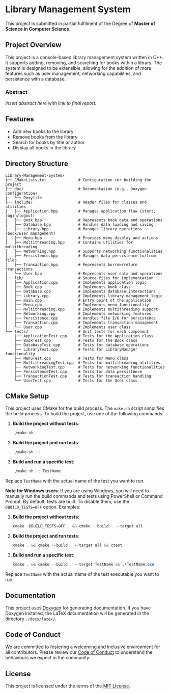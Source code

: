 # Library Management System

This project is submitted in partial fulfilment of the Degree of **Master of Science in Computer Science**.

## Project Overview

This project is a console-based library management system written in C++. It supports adding, removing, and searching for books within a library. The system is designed to be extensible, allowing for the addition of more features such as user management, networking capabilities, and persistence with a database.

### Abstract

*Insert abstract here with link to final report.*

## Features

- Add new books to the library
- Remove books from the library
- Search for books by title or author
- Display all books in the library

## Directory Structure

```
Library-Management-System/
├── CMakeLists.txt              # Configuration for building the project
├── doc/                        # Documentation (e.g., Doxygen configuration)
│   └── Doxyfile
├── include/                    # Header files for classes and utilities
│   ├── Application.hpp         # Manages application flow (start, login/logout)
│   ├── Book.hpp                # Represents book data and operations
│   ├── Database.hpp            # Handles data loading and saving
│   ├── Library.hpp             # Manages library operations (book/user management)
│   ├── Menu.hpp                # Provides menu display and actions
│   ├── Multithreading.hpp      # Contains utilities for multithreading
│   ├── Networking.hpp          # Supports networking functionalities
│   ├── Persistence.hpp         # Manages data persistence to/from files
│   ├── Transaction.hpp         # Represents borrow/return transactions
│   └── User.hpp                # Represents user data and operations
├── lib/                        # Source files for implementation
│   ├── Application.cpp         # Implements application logic
│   ├── Book.cpp                # Implements book class
│   ├── Database.cpp            # Implements database interactions
│   ├── Library.cpp             # Implements library management logic
│   ├── main.cpp                # Entry point of the application
│   ├── Menu.cpp                # Implements menu functionality
│   ├── Multithreading.cpp      # Implements multithreading support
│   ├── Networking.cpp          # Implements networking features
│   ├── Persistence.cpp         # Handles file I/O for persistence
│   ├── Transaction.cpp         # Implements transaction management
│   └── User.cpp                # Implements user class
└── tests/                      # Unit tests for each component
    ├── ApplicationTest.cpp     # Tests for the Application class
    ├── BookTest.cpp            # Tests for the Book class
    ├── DatabaseTest.cpp        # Tests for database operations
    ├── LibraryTest.cpp         # Tests for LibraryManager functionality
    ├── MenuTest.cpp            # Tests for Menu class
    ├── MultithreadingTest.cpp  # Tests for multithreading utilities
    ├── NetworkingTest.cpp      # Tests for networking functionalities
    ├── PersistenceTest.cpp     # Tests for data persistence
    ├── TransactionTest.cpp     # Tests for transaction handling
    └── UserTest.cpp            # Tests for the User class
```

## CMake Setup

This project uses CMake for the build process. The `make.sh` script simplifies the build process. To build the project, use one of the following commands:

1. **Build the project without tests**:
    ```bash
    ./make.sh
    ```

2. **Build the project and run tests**:
    ```bash
    ./make.sh -t
    ```

3. **Build and run a specific test**:
    ```bash
    ./make.sh -t TestName
    ```

Replace `TestName` with the actual name of the test you want to run.

**Note for Windows users**: If you are using Windows, you will need to manually run the build commands and tests using PowerShell or Command Prompt. By default, tests are built. To disable them, use the `-DBUILD_TESTS=OFF` option. Examples:

1. **Build the project without tests**:
    ```powershell
    cmake -DBUILD_TESTS=OFF . && cmake --build . --target all
    ```

2. **Build the project and run tests**:
    ```powershell
    cmake . && cmake --build . --target all && ctest
    ```

3. **Build and run a specific test**:
    ```powershell
    cmake . && cmake --build . --target TestName && .\TestName.exe
    ```

Replace `TestName` with the actual name of the test executable you want to run.

## Documentation

This project uses [Doxygen](https://www.doxygen.nl/) for generating documentation. If you have Doxygen installed, the LaTeX documentation will be generated in the directory `./docs/latex/`.

## Code of Conduct

We are committed to fostering a welcoming and inclusive environment for all contributors. Please review our [Code of Conduct](CODE_OF_CONDUCT.md) to understand the behaviours we expect in the community.

## License

This project is licensed under the terms of the [MIT License](LICENSE).
